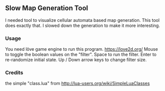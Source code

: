 ## Slow Map Generation Tool
I needed tool to visualize cellular automata based map generation. This tool does exactly that. I slowed down the generation to make it more interesting.

### Usage
You need löve game engine to run this program.
https://love2d.org/
Mouse to toggle the boolean values on the "filter".
Space to run the filter.
Enter to re-randomize initial state.
Up / Down arrow keys to change filter size.

### Credits
the simple "class.lua" from http://lua-users.org/wiki/SimpleLuaClasses
